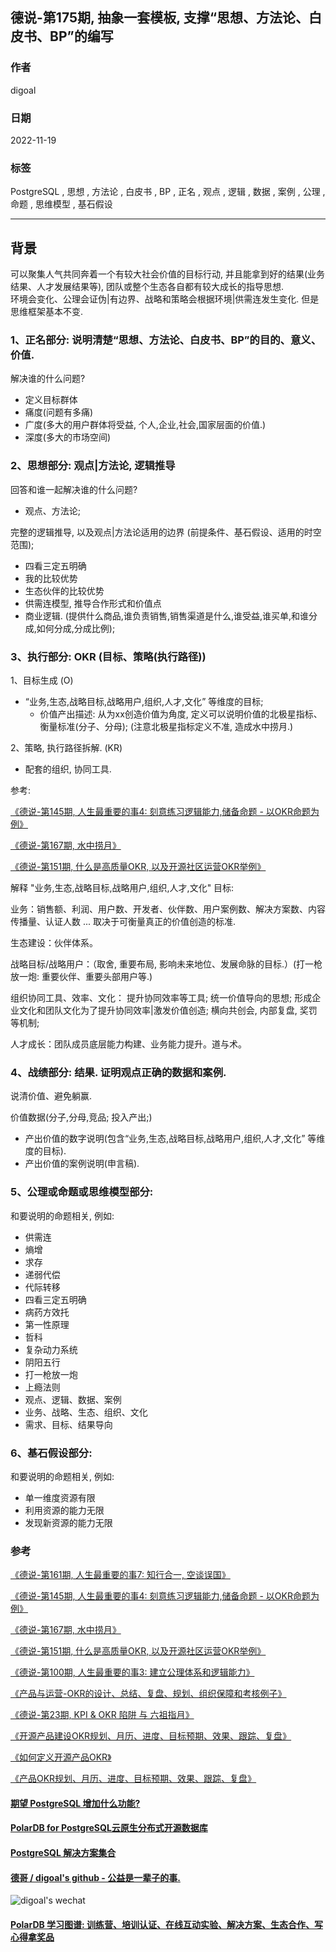 ## 德说-第175期, 抽象一套模板, 支撑“思想、方法论、白皮书、BP”的编写     
                                
### 作者                                
digoal                                
                                
### 日期                                
2022-11-19                             
                                
### 标签                                
PostgreSQL , 思想 , 方法论 , 白皮书 , BP , 正名 , 观点 , 逻辑 , 数据 , 案例 , 公理 , 命题 , 思维模型 , 基石假设         
                                
----                                
                                
## 背景    
可以聚集人气共同奔着一个有较大社会价值的目标行动, 并且能拿到好的结果(业务结果、人才发展结果等), 团队或整个生态各自都有较大成长的指导思想.  
环境会变化、公理会证伪|有边界、战略和策略会根据环境|供需连发生变化. 但是思维框架基本不变.    
  
### 1、正名部分: 说明清楚“思想、方法论、白皮书、BP”的目的、意义、价值.    
  
解决谁的什么问题?   
- 定义目标群体   
- 痛度(问题有多痛)   
- 广度(多大的用户群体将受益, 个人,企业,社会,国家层面的价值.)   
- 深度(多大的市场空间)   
  
  
### 2、思想部分: 观点|方法论, 逻辑推导      
  
回答和谁一起解决谁的什么问题?   
- 观点、方法论;   
  
完整的逻辑推导, 以及观点|方法论适用的边界 (前提条件、基石假设、适用的时空范围);   
- 四看三定五明确  
- 我的比较优势  
- 生态伙伴的比较优势  
- 供需连模型, 推导合作形式和价值点  
- 商业逻辑. (提供什么商品,谁负责销售,销售渠道是什么,谁受益,谁买单,和谁分成,如何分成,分成比例);   
  
### 3、执行部分: OKR (目标、策略(执行路径))  
  
1、目标生成 (O)  
- “业务,生态,战略目标,战略用户,组织,人才,文化” 等维度的目标;   
    - 价值产出描述: 从为xx创造价值为角度, 定义可以说明价值的北极星指标、衡量标准(分子、分母); (注意北极星指标定义不准, 造成水中捞月.)    
  
2、策略, 执行路径拆解. (KR)  
- 配套的组织, 协同工具.     
  
参考:   
  
[《德说-第145期, 人生最重要的事4: 刻意练习逻辑能力,储备命题 - 以OKR命题为例》](../202209/20220917_01.md)    
  
[《德说-第167期, 水中捞月》](../202210/20221027_01.md)    
  
[《德说-第151期, 什么是高质量OKR, 以及开源社区运营OKR举例》](../202209/20220929_01.md)    
  
解释 "业务,生态,战略目标,战略用户,组织,人才,文化" 目标:  
  
业务：销售额、利润、用户数、开发者、伙伴数、用户案例数、解决方案数、内容传播量、认证人数 ...  取决于可衡量真正的价值创造的标准.    
  
生态建设：伙伴体系。  
  
战略目标/战略用户：（取舍, 重要布局, 影响未来地位、发展命脉的目标.）(打一枪放一炮: 重要伙伴、重要头部用户等.)    
  
组织协同工具、效率、文化： 提升协同效率等工具; 统一价值导向的思想; 形成企业文化和团队文化为了提升协同效率|激发价值创造; 横向共创会, 内部复盘, 奖罚等机制;   
  
人才成长：团队成员底层能力构建、业务能力提升。道与术。  
  
### 4、战绩部分: 结果. 证明观点正确的数据和案例.   
说清价值、避免躺赢.  
  
价值数据(分子,分母,竞品; 投入产出;)      
- 产出价值的数字说明(包含“业务,生态,战略目标,战略用户,组织,人才,文化” 等维度的目标).      
- 产出价值的案例说明(申言稿).    
  
### 5、公理或命题或思维模型部分:  
和要说明的命题相关, 例如: 
- 供需连  
- 熵增  
- 求存  
- 递弱代偿  
- 代际转移  
- 四看三定五明确  
- 病药方效托  
- 第一性原理  
- 哲科  
- 复杂动力系统  
- 阴阳五行  
- 打一枪放一炮  
- 上瘾法则  
- 观点、逻辑、数据、案例  
- 业务、战略、生态、组织、文化   
- 需求、目标、结果导向   
  
  
### 6、基石假设部分:  
和要说明的命题相关, 例如: 
- 单一维度资源有限  
- 利用资源的能力无限  
- 发现新资源的能力无限  
  
  
### 参考  
[《德说-第161期, 人生最重要的事7: 知行合一, 空谈误国》](../202210/20221021_01.md)    
  
[《德说-第145期, 人生最重要的事4: 刻意练习逻辑能力,储备命题 - 以OKR命题为例》](../202209/20220917_01.md)    
  
[《德说-第167期, 水中捞月》](../202210/20221027_01.md)    
  
[《德说-第151期, 什么是高质量OKR, 以及开源社区运营OKR举例》](../202209/20220929_01.md)    
  
[《德说-第100期, 人生最重要的事3: 建立公理体系和逻辑能力》](../202206/20220610_01.md)    
  
[《产品与运营-OKR的设计、总结、复盘、规划、组织保障和考核例子》](../202203/20220308_01.md)    
  
[《德说-第23期, KPI & OKR 陷阱 与 六祖指月》](../202108/20210827_01.md)    
  
[《开源产品建设OKR规划、月历、进度、目标预期、效果、跟踪、复盘》](../202106/20210619_01.md)    
  
[《如何定义开源产品OKR》](../202106/20210618_03.md)    

[《产品OKR规划、月历、进度、目标预期、效果、跟踪、复盘》](../202106/20210618_02.md)    
  
  
  
#### [期望 PostgreSQL 增加什么功能?](https://github.com/digoal/blog/issues/76 "269ac3d1c492e938c0191101c7238216")
  
  
#### [PolarDB for PostgreSQL云原生分布式开源数据库](https://github.com/ApsaraDB/PolarDB-for-PostgreSQL "57258f76c37864c6e6d23383d05714ea")
  
  
#### [PostgreSQL 解决方案集合](https://yq.aliyun.com/topic/118 "40cff096e9ed7122c512b35d8561d9c8")
  
  
#### [德哥 / digoal's github - 公益是一辈子的事.](https://github.com/digoal/blog/blob/master/README.md "22709685feb7cab07d30f30387f0a9ae")
  
  
![digoal's wechat](../pic/digoal_weixin.jpg "f7ad92eeba24523fd47a6e1a0e691b59")
  
  
#### [PolarDB 学习图谱: 训练营、培训认证、在线互动实验、解决方案、生态合作、写心得拿奖品](https://www.aliyun.com/database/openpolardb/activity "8642f60e04ed0c814bf9cb9677976bd4")
  
